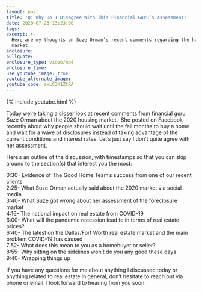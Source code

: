 ```yaml
---
layout: post
title: 'Q: Why Do I Disagree With This Financial Guru’s Assessment?'
date: 2020-07-23 13:23:00
tags:
excerpt: >-
  Here are my thoughts on Suze Orman’s recent comments regarding the housing
  market.
enclosure:
pullquote:
enclosure_type: video/mp4
enclosure_time:
use_youtube_image: true
youtube_alternate_image:
youtube_code: axLC3K1ZtRA
---
```


{% include youtube.html %}

Today we’re taking a closer look at recent comments from financial guru Suze Orman about the 2020 housing market. &nbsp;She posted on Facebook recently about why people should wait until the fall months to buy a home and wait for a wave of disclosures instead of taking advantage of the current conditions and interest rates. Let’s just say I don’t quite agree with her assessment.&nbsp;

Here’s an outline of the discussion, with timestamps so that you can skip around to the section(s) that interest you the most:

0:30- Evidence of The Good Home Team’s success from one of our recent clients<br>2:25- What Suze Orman actually said about the 2020 market via social media<br>3:40- What Suze got wrong about her assessment of the foreclosure market<br>4:16- The national impact on real estate from COVID-19<br>6:00- What will the pandemic recession lead to in terms of real estate prices?<br>6:40- The latest on the Dallas/Fort Worth real estate market and the main problem COVID-19 has caused<br>7:52- What does this mean to you as a homebuyer or seller?<br>8:55- Why sitting on the sidelines won’t do you any good these days<br>9:40- Wrapping things up

If you have any questions for me about anything I discussed today or anything related to real estate in general, don’t hesitate to reach out via phone or email. I look forward to hearing from you soon.<br>&nbsp;

&nbsp;